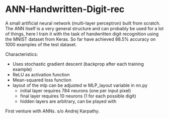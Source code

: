 # ANN-Handwritten-Digit-rec

A small artificial neural network (multi-layer perceptron) built from scratch. The ANN itself is a very general structure and can probably be used for a lot of things, here I train it with the task of handwritten digit recognition using the MNIST dataset from Keras. So far have achieved 88.5% accuracy on 1000 examples of the test dataset.

Characteristics:
- Uses stochastic gradient descent (backprop after each training example)
- ReLU as activation function
- Mean-squared loss function
- layout of the mlp can be adjusted w MLP_layout variable in nn.py
	- initial layer requires 784 neurons (one per input pixel)
	- final layer requires 10 neurons (1 for each possible digit)
	- hidden layers are arbitrary, can be played with

First venture with ANNs. s/o Andrej Karpathy.
